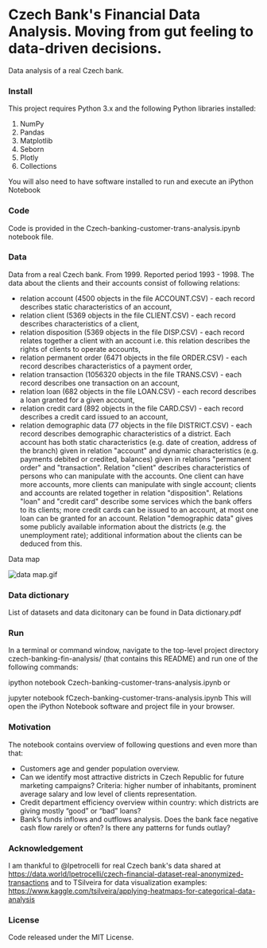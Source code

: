 # Czech Bank's Financial Data Analysis. Moving from gut feeling to data-driven decisions.
Data analysis of a real Czech bank. 

### Install
This project requires Python 3.x and the following Python libraries installed:

1. NumPy
2. Pandas
3. Matplotlib
4. Seborn 
5. Plotly 
6. Collections 

You will also need to have software installed to run and execute an iPython Notebook

### Code
Code is provided in the Czech-banking-customer-trans-analysis.ipynb notebook file. 

### Data 

Data from a real Czech bank. From 1999. Reported period 1993 - 1998.
The data about the clients and their accounts consist of following relations:
-  relation account (4500 objects in the file ACCOUNT.CSV) - each record describes static characteristics of an account,
-  relation client (5369 objects in the file CLIENT.CSV) - each record describes characteristics of a client,
-  relation disposition (5369 objects in the file DISP.CSV) - each record relates together a client with an account i.e. this relation describes the rights of clients to operate accounts,
-  relation permanent order (6471 objects in the file ORDER.CSV) - each record describes characteristics of a payment order,
-  relation transaction (1056320 objects in the file TRANS.CSV) - each record describes one transaction on an account,
-  relation loan (682 objects in the file LOAN.CSV) - each record describes a loan granted for a given account,
-  relation credit card (892 objects in the file CARD.CSV) - each record describes a credit card issued to an account,
-  relation demographic data (77 objects in the file DISTRICT.CSV) - each record describes demographic characteristics of a district.
Each account has both static characteristics (e.g. date of creation, address of the branch) given in relation "account" and dynamic characteristics (e.g. payments debited or credited, balances) given in relations "permanent order" and "transaction". Relation "client" describes characteristics of persons who can manipulate with the accounts. One client can have more accounts, more clients can manipulate with single account; clients and accounts are related together in relation "disposition". Relations "loan" and "credit card" describe some services which the bank offers to its clients; more credit cards can be issued to an account, at most one loan can be granted for an account. Relation "demographic data" gives some publicly available information about the districts (e.g. the unemployment rate); additional information about the clients can be deduced from this.

Data map 

![data map.gif](https://view.dwcontent.com/file_view/lpetrocelli/czech-financial-dataset-real-anonymized-transactions/data%20map.gif?auth=eyJhbGciOiJIUzUxMiJ9.eyJzdWIiOiJwcm9kLXVzZXItY2xpZW50OnRhbGdhdCIsImlzcyI6ImFnZW50OnRhbGdhdDo6ZGRkNjczOGItMjE3My00ZjJmLWJlMzctOTIxNTU2MzgyYWNhIiwiaWF0IjoxNTQ5MjcyMzc5LCJyb2xlIjpbInVzZXIiLCJ1c2VyX2FwaV9hZG1pbiIsInVzZXJfYXBpX3JlYWQiLCJ1c2VyX2FwaV93cml0ZSJdLCJnZW5lcmFsLXB1cnBvc2UiOmZhbHNlLCJ1cmwiOiJlYjA3MWQ2ODY4N2Y3NmY4NzM0ZGUzM2MzZjk3MTIzNDgxOWYwZTBjIn0.1bYEPgFwBlTGWf40nJzSdDyDJbi7YYqPJ-K-yeYOZ7SSc8rkMSc-ubQFbRoFZiQrhvoHpgzyq_mvON_Xo7MQBA)

### Data dictionary 

List of datasets and data dicitonary can be found in Data dictionary.pdf

### Run
In a terminal or command window, navigate to the top-level project directory czech-banking-fin-analysis/ (that contains this README) and run one of the following commands:

ipython notebook Czech-banking-customer-trans-analysis.ipynb
or

jupyter notebook fCzech-banking-customer-trans-analysis.ipynb
This will open the iPython Notebook software and project file in your browser.

### Motivation
The notebook contains overview of following questions and even more than that: 
-  Customers age and gender population overview.
-  Can we identify most attractive districts in Czech Republic for future marketing campaigns? Criteria: higher number of inhabitants, prominent average salary and low level of clients representation.
-  Credit department efficiency overview within country: which districts are giving mostly “good” or “bad” loans?
-  Bank’s funds inflows and outflows analysis. Does the bank face negative cash flow rarely or often? Is there any patterns for funds outlay?

### Acknowledgement

I am thankful to @lpetrocelli for real Czech bank's data shared at https://data.world/lpetrocelli/czech-financial-dataset-real-anonymized-transactions and to TSilveira for data visualization examples: https://www.kaggle.com/tsilveira/applying-heatmaps-for-categorical-data-analysis  

### License 
Code released under the MIT License. 
